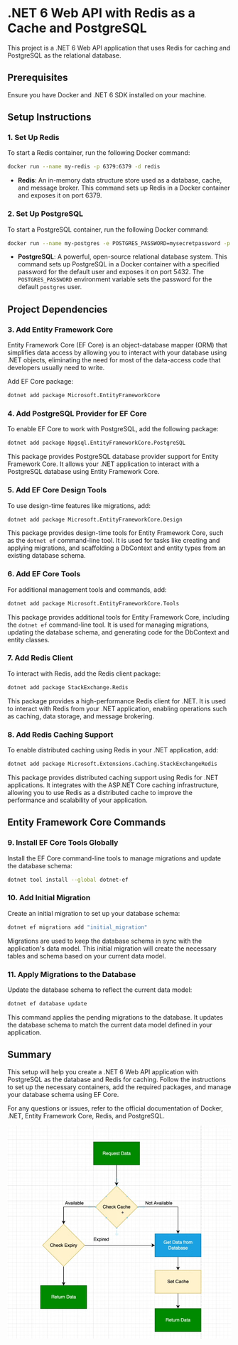 # .NET 6 Web API with Redis as a Cache and PostgreSQL

This project is a .NET 6 Web API application that uses Redis for caching and PostgreSQL as the relational database.

## Prerequisites

Ensure you have Docker and .NET 6 SDK installed on your machine.

## Setup Instructions

### 1. Set Up Redis

To start a Redis container, run the following Docker command:

```bash
docker run --name my-redis -p 6379:6379 -d redis
```

- **Redis**: An in-memory data structure store used as a database, cache, and message broker. This command sets up Redis in a Docker container and exposes it on port 6379.

### 2. Set Up PostgreSQL

To start a PostgreSQL container, run the following Docker command:

```bash
docker run --name my-postgres -e POSTGRES_PASSWORD=mysecretpassword -p 5432:5432 -d postgres
```

- **PostgreSQL**: A powerful, open-source relational database system. This command sets up PostgreSQL in a Docker container with a specified password for the default user and exposes it on port 5432. The `POSTGRES_PASSWORD` environment variable sets the password for the default `postgres` user.

## Project Dependencies

### 3. Add Entity Framework Core

Entity Framework Core (EF Core) is an object-database mapper (ORM) that simplifies data access by allowing you to interact with your database using .NET objects, eliminating the need for most of the data-access code that developers usually need to write.

Add EF Core package:

```bash
dotnet add package Microsoft.EntityFrameworkCore
```

### 4. Add PostgreSQL Provider for EF Core

To enable EF Core to work with PostgreSQL, add the following package:

```bash
dotnet add package Npgsql.EntityFrameworkCore.PostgreSQL
```
This package provides PostgreSQL database provider support for Entity Framework Core. It allows your .NET application to interact with a PostgreSQL database using Entity Framework Core.

### 5. Add EF Core Design Tools

To use design-time features like migrations, add:

```bash
dotnet add package Microsoft.EntityFrameworkCore.Design
```

This package provides design-time tools for Entity Framework Core, such as the `dotnet ef` command-line tool. It is used for tasks like creating and applying migrations, and scaffolding a DbContext and entity types from an existing database schema.

### 6. Add EF Core Tools

For additional management tools and commands, add:

```bash
dotnet add package Microsoft.EntityFrameworkCore.Tools
```

This package provides additional tools for Entity Framework Core, including the `dotnet ef` command-line tool. It is used for managing migrations, updating the database schema, and generating code for the DbContext and entity classes.

### 7. Add Redis Client

To interact with Redis, add the Redis client package:

```bash
dotnet add package StackExchange.Redis
```

This package provides a high-performance Redis client for .NET. It is used to interact with Redis from your .NET application, enabling operations such as caching, data storage, and message brokering.

### 8. Add Redis Caching Support

To enable distributed caching using Redis in your .NET application, add:

```bash
dotnet add package Microsoft.Extensions.Caching.StackExchangeRedis
```

This package provides distributed caching support using Redis for .NET applications. It integrates with the ASP.NET Core caching infrastructure, allowing you to use Redis as a distributed cache to improve the performance and scalability of your application.

## Entity Framework Core Commands

### 9. Install EF Core Tools Globally

Install the EF Core command-line tools to manage migrations and update the database schema:

```bash
dotnet tool install --global dotnet-ef
```

### 10. Add Initial Migration

Create an initial migration to set up your database schema:

```bash
dotnet ef migrations add "initial_migration"
```

Migrations are used to keep the database schema in sync with the application's data model. This initial migration will create the necessary tables and schema based on your current data model.

### 11. Apply Migrations to the Database

Update the database schema to reflect the current data model:

```bash
dotnet ef database update
```

This command applies the pending migrations to the database. It updates the database schema to match the current data model defined in your application.

## Summary

This setup will help you create a .NET 6 Web API application with PostgreSQL as the database and Redis for caching. Follow the instructions to set up the necessary containers, add the required packages, and manage your database schema using EF Core.

For any questions or issues, refer to the official documentation of Docker, .NET, Entity Framework Core, Redis, and PostgreSQL.

![Cache Working Mechanism](image.png)